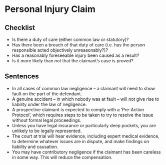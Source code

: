 # Personal Injury Claim

## Checklist
- Is there a duty of care (either common law or statutory)?
- Has there been a breach of that duty of care (i.e. has the person responsible acted objectively unreasonably?)?
- Has a reasonably foreseeable injury been caused as a result?
- Is it more likely than not that the claimant’s case is proved?

## Sentences
- In all cases of common law negligence – a claimant will need to show fault on the part of the defendant.
- A genuine accident – in which nobody was at fault – will not give rise to liability under the law of negligence.
- A prospective claimant is expected to comply with a ‘Pre-Action Protocol’, which requires steps to be taken to try to resolve the issue without formal legal proceedings.
- Unless you have legal insurance or particularly deep pockets, you are unlikely to be legally represented.
- The court at trial will hear evidence, including expert medical evidence, to determine whatever issues are in dispute, and make findings on liability and causation.
- You may have contributory negligence if the claimant has been careless in some way. This will reduce the compensation.